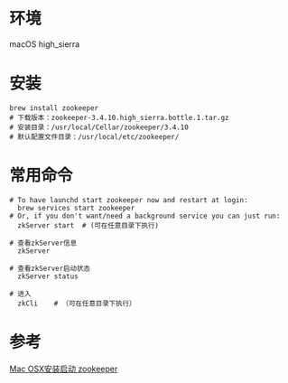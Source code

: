 # 环境
macOS high_sierra


# 安装
```shell
brew install zookeeper
# 下载版本：zookeeper-3.4.10.high_sierra.bottle.1.tar.gz
# 安装目录：/usr/local/Cellar/zookeeper/3.4.10
# 默认配置文件目录：/usr/local/etc/zookeeper/
```


# 常用命令
```shell
# To have launchd start zookeeper now and restart at login:
  brew services start zookeeper
# Or, if you don't want/need a background service you can just run:
  zkServer start  # (可在任意目录下执行)

# 查看zkServer信息
  zkServer

# 查看zkServer启动状态
  zkServer status
  
# 进入
  zkCli    # （可在任意目录下执行）
```

# 参考
[Mac OSX安装启动 zookeeper](https://www.cnblogs.com/phpdragon/p/5637943.html)  
